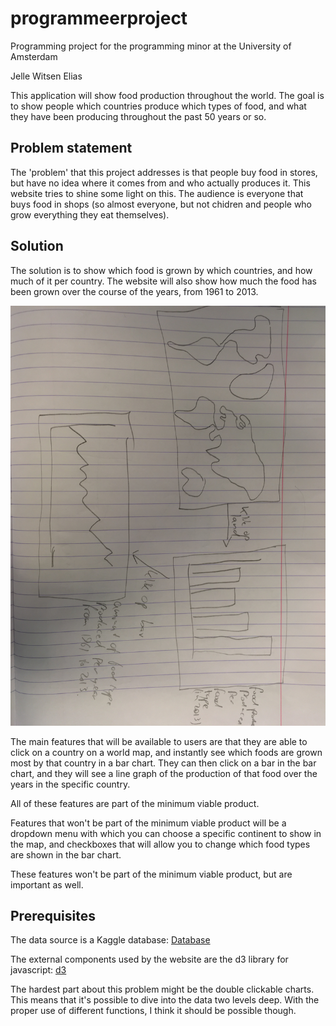 # programmeerproject
Programming project for the programming minor at the University of Amsterdam

Jelle Witsen Elias

This application will show food production throughout the world. The goal is to show people which countries produce which types of food, and what they have been producing throughout the past 50 years or so.

## Problem statement
The 'problem' that this project addresses is that people buy food in stores, but have no idea where it comes from and who actually produces it. This website tries to shine some light on this. The audience is everyone that buys food in shops (so almost everyone, but not chidren and people who grow everything they eat themselves).

## Solution
The solution is to show which food is grown by which countries, and how much of it per country. The website will also show how much the food has been grown over the course of the years, from 1961 to 2013.

![Sketch](doc/sketch.jpg)

The main features that will be available to users are that they are able to click on a country on a world map, and instantly see which foods are grown most by that country in a bar chart. They can then click on a bar in the bar chart, and they will see a line graph of the production of that food over the years in the specific country.

All of these features are part of the minimum viable product.

Features that won't be part of the minimum viable product will be a dropdown menu with which you can choose a specific continent to show in the map, and checkboxes that will allow you to change which food types are shown in the bar chart.

These features won't be part of the minimum viable product, but are important as well.

## Prerequisites
The data source is a Kaggle database:
[Database](https://www.kaggle.com/dorbicycle/world-foodfeed-production/data)

The external components used by the website are the d3 library for javascript:
[d3](https://d3js.org/)

The hardest part about this problem might be the double clickable charts. This means that it's possible to dive into the data two levels deep. With the proper use of different functions, I think it should be possible though.


